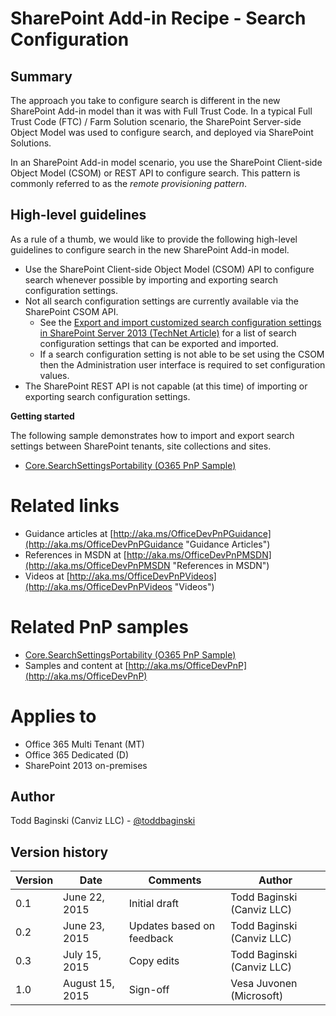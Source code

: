 SharePoint Add-in Recipe - Search Configuration
===============================================

Summary
-------

The approach you take to configure search is different in the new SharePoint Add-in model than it was with Full Trust Code. In a typical Full Trust Code (FTC) / Farm Solution scenario, the SharePoint Server-side Object Model was used to configure search, and deployed via SharePoint Solutions.

In an SharePoint Add-in model scenario, you use the SharePoint Client-side Object Model (CSOM) or REST API to configure search. This pattern is commonly referred to as the *remote provisioning pattern*.

High-level guidelines
---------------------

As a rule of a thumb, we would like to provide the following high-level guidelines to configure search in the new SharePoint Add-in model.

- Use the SharePoint Client-side Object Model (CSOM) API to configure search whenever possible by importing and exporting search configuration settings.
- Not all search configuration settings are currently available via the SharePoint CSOM API.
	+ See the [Export and import customized search configuration settings in SharePoint Server 2013 (TechNet Article)](https://technet.microsoft.com/en-us/library/jj871675.aspx#BKMK_2) for a list of search configuration settings that can be exported and imported.
	+ If a search configuration setting is not able to be set using the CSOM then the Administration user interface is required to set configuration values.
- The SharePoint REST API is not capable (at this time) of importing or exporting search configuration settings.

**Getting started**

The following sample demonstrates how to import and export search settings between SharePoint tenants, site collections and sites.

- [Core.SearchSettingsPortability (O365 PnP Sample)](https://github.com/OfficeDev/PnP/tree/master/Samples/Core.SearchSettingsPortability)

Related links
=============

- Guidance articles at [http://aka.ms/OfficeDevPnPGuidance](http://aka.ms/OfficeDevPnPGuidance "Guidance Articles")
- References in MSDN at [http://aka.ms/OfficeDevPnPMSDN](http://aka.ms/OfficeDevPnPMSDN "References in MSDN")
- Videos at [http://aka.ms/OfficeDevPnPVideos](http://aka.ms/OfficeDevPnPVideos "Videos")

Related PnP samples
===================

- [Core.SearchSettingsPortability (O365 PnP Sample)](https://github.com/OfficeDev/PnP/tree/master/Samples/Core.SearchSettingsPortability)
- Samples and content at [http://aka.ms/OfficeDevPnP](http://aka.ms/OfficeDevPnP)

Applies to
==========
- Office 365 Multi Tenant (MT)
- Office 365 Dedicated (D)
- SharePoint 2013 on-premises

Author
------
Todd Baginski (Canviz LLC) - [@toddbaginski](https://twitter.com/toddbaginski)

Version history
---------------
Version  | Date | Comments | Author
---------| -----| ---------| ------
0.1  | June 22, 2015 | Initial draft | Todd Baginski (Canviz LLC)
0.2  | June 23, 2015 | Updates based on feedback | Todd Baginski (Canviz LLC)
0.3  | July 15, 2015 | Copy edits | Todd Baginski (Canviz LLC)
1.0  | August 15, 2015 | Sign-off | Vesa Juvonen (Microsoft)
